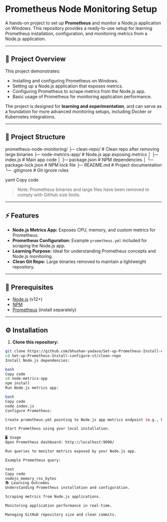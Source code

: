 # Prometheus Node Monitoring Setup

A hands-on project to set up **Prometheus** and monitor a Node.js application on Windows. This repository provides a ready-to-use setup for learning Prometheus installation, configuration, and monitoring metrics from a Node.js application.

---

## 🚀 Project Overview

This project demonstrates:

- Installing and configuring Prometheus on Windows.
- Setting up a Node.js application that exposes metrics.
- Configuring Prometheus to scrape metrics from the Node.js app.
- Basic usage of Prometheus for monitoring application performance.

The project is designed for **learning and experimentation**, and can serve as a foundation for more advanced monitoring setups, including Docker or Kubernetes integrations.

---

## 📂 Project Structure

prometheus-node-monitoring/
├─ clean-repo/ # Clean repo after removing large binaries
├─ node-metrics-app/ # Node.js app exposing metrics
│ ├─ index.js # Main app code
│ ├─ package.json # NPM dependencies
│ └─ package-lock.json # NPM lock file
├─ README.md # Project documentation
└─ .gitignore # Git ignore rules

yaml
Copy code

> Note: Prometheus binaries and large files have been removed to comply with GitHub size limits.

---

## ⚡ Features

- **Node.js Metrics App:** Exposes CPU, memory, and custom metrics for Prometheus.
- **Prometheus Configuration:** Example `prometheus.yml` included for scraping the Node.js app.
- **Learning Purpose:** Ideal for understanding Prometheus concepts and Node.js monitoring.
- **Clean Git Repo:** Large binaries removed to maintain a lightweight repository.

---

## 📝 Prerequisites

- [Node.js](https://nodejs.org/) (v12+)
- [NPM](https://www.npmjs.com/get-npm)
- [Prometheus](https://prometheus.io/) (install separately)

---

## ⚙️ Installation

1. **Clone this repository:**
```bash
git clone https://github.com/bhushan-yadava/Set-up-Prometheus-Install-configure-it.git
cd Set-up-Prometheus-Install-configure-it/clean-repo
Install Node.js dependencies:

bash
Copy code
cd node-metrics-app
npm install
Run Node.js metrics app:

bash
Copy code
node index.js
Configure Prometheus:

Create prometheus.yml pointing to Node.js app metrics endpoint (e.g., http://localhost:3000/metrics).

Start Prometheus using your local installation.

🖥️ Usage
Open Prometheus dashboard: http://localhost:9090/

Run queries to monitor metrics exposed by your Node.js app.

Example Prometheus query:

text
Copy code
nodejs_memory_rss_bytes
📚 Learning Outcomes
Understanding Prometheus installation and configuration.

Scraping metrics from Node.js applications.

Monitoring application performance in real-time.

Managing GitHub repository size and clean commits.
